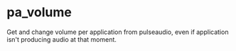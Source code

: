 # pa_volume

Get and change volume per application from pulseaudio, even if application isn't
producing audio at that moment.
